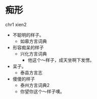 # 痴形
chr1 xien2
+ 不聪明的样子。
  * 如皋方言词典
+ 形容痴呆的样子
  * 兴化方言词典
    - 他这个～样子，成天坐啊下发愣。
+ 呆子。
  * 泰县方言志
+ 傻傻的样子
  * 泰州方言词典2
  - 你望你这个～样子噢。
